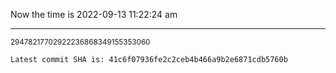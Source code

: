 Now the time is 2022-09-13 11:22:24 am

---

<small>29478217702922236868349155353060</small>

```txt
Latest commit SHA is: 41c6f07936fe2c2ceb4b466a9b2e6871cdb5760b
```
